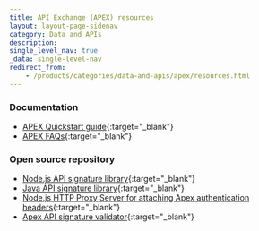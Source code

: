 ```yaml
---
title: API Exchange (APEX) resources
layout: layout-page-sidenav
category: Data and APIs
description:
single_level_nav: true
_data: single-level-nav
redirect_from:
    - /products/categories/data-and-apis/apex/resources.html
---
```


### Documentation

- [APEX Quickstart guide](https://docs.developer.tech.gov.sg/docs/apex-quickstart){:target="_blank"}
- [APEX FAQs](https://docs.developer.tech.gov.sg/docs/frequently-asked-questions-faqs){:target="_blank"}

### Open source repository

- [Node.js API signature library](https://github.com/GovTechSG/node-apex-api-security){:target="_blank"}
- [Java API signature library](https://github.com/GovTechSG/java-apex-api-security){:target="_blank"}
- [Node.js HTTP Proxy Server for attaching Apex authentication headers](https://github.com/GovTechSG/apex-proxy-node){:target="_blank"}
- [Apex API signature validator](https://github.com/GovTechSG/apex-signature-validator){:target="_blank"}

